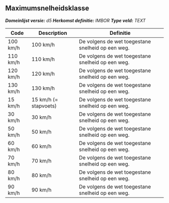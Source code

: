 ﻿## Maximumsnelheidsklasse

*__Domeinlijst versie:__ d5*
*__Herkomst definitie:__ IMBOR*
*__Type veld:__ TEXT*

|__Code__ |__Description__ |__Definitie__	|
|	---	|	---	|   ---	| 
| 100 km/h | 100 km/h | De volgens de wet toegestane snelheid op een weg. |
| 110 km/h | 110 km/h | De volgens de wet toegestane snelheid op een weg. |
| 120 km/h | 120 km/h | De volgens de wet toegestane snelheid op een weg. |
| 130 km/h | 130 km/h | De volgens de wet toegestane snelheid op een weg. |
| 15 km/h | 15 km/h (= stapvoets) | De volgens de wet toegestane snelheid op een weg. |
| 30 km/h | 30 km/h | De volgens de wet toegestane snelheid op een weg. |
| 50 km/h | 50 km/h | De volgens de wet toegestane snelheid op een weg. |
| 60 km/h | 60 km/h | De volgens de wet toegestane snelheid op een weg. |
| 70 km/h | 70 km/h | De volgens de wet toegestane snelheid op een weg. |
| 80 km/h | 80 km/h | De volgens de wet toegestane snelheid op een weg. |
| 90 km/h | 90 km/h | De volgens de wet toegestane snelheid op een weg. |
